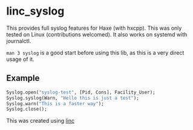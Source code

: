 # linc_syslog

This provides full syslog features for Haxe (with hxcpp).
This was only tested on Linux (contributions welcomed). It also works on systemd with journalctl.

`man 3 syslog` is a good start before using this lib, as this is a very direct usage of it.

## Example

```haxe
Syslog.open("syslog-test", [Pid, Cons], Facility_User);
Syslog.syslog(Warn, "Hello this is just a test");
Syslog.warn("This is a faster way");
Syslog.close();
```

This was created using [linc](http://snowkit.github.io/linc/)

